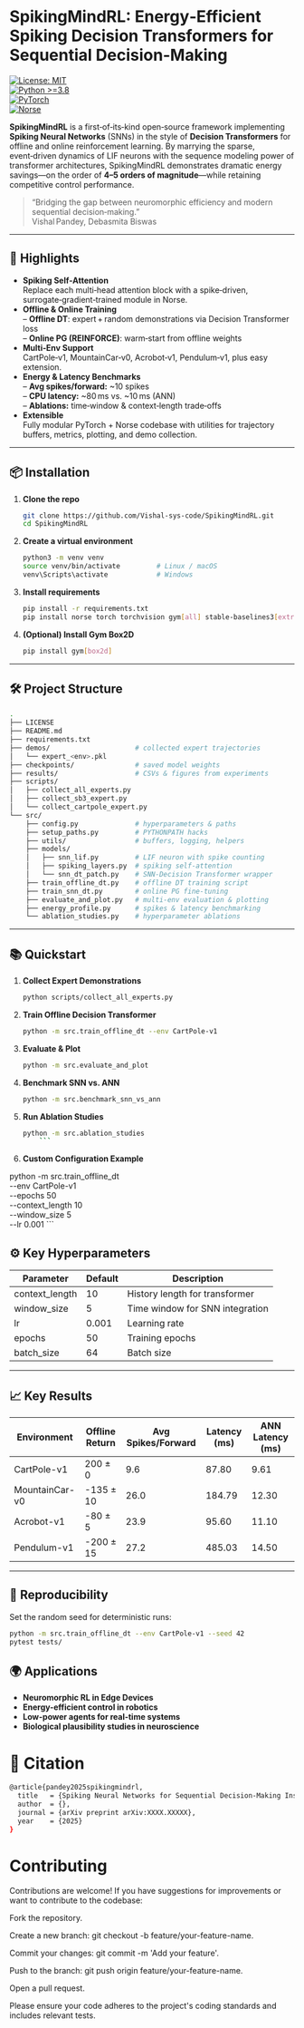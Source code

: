 # SpikingMindRL: Energy‑Efficient Spiking Decision Transformers for Sequential Decision‑Making

[![License: MIT](https://img.shields.io/badge/License-MIT-blue.svg)](LICENSE)  
[![Python >=3.8](https://img.shields.io/badge/python-%3E%3D3.8-yellow.svg)](https://www.python.org/)  
[![PyTorch](https://img.shields.io/badge/pytorch-%3E%3D1.10-red.svg)](https://pytorch.org/)  
[![Norse](https://img.shields.io/badge/norse-v0.5.0-blue.svg)](https://norse.github.io/)

**SpikingMindRL** is a first‑of‑its‑kind open‑source framework implementing **Spiking Neural Networks** (SNNs) in the style of **Decision Transformers** for offline and online reinforcement learning. By marrying the sparse, event‑driven dynamics of LIF neurons with the sequence modeling power of transformer architectures, SpikingMindRL demonstrates dramatic energy savings—on the order of **4–5 orders of magnitude**—while retaining competitive control performance.  

> “Bridging the gap between neuromorphic efficiency and modern sequential decision‑making.”  
> Vishal Pandey, Debasmita Biswas

---

## 🚀 Highlights

- **Spiking Self‑Attention**  
  Replace each multi‑head attention block with a spike‑driven, surrogate‑gradient‑trained module in Norse.  
- **Offline & Online Training**  
  – **Offline DT**: expert + random demonstrations via Decision Transformer loss  
  – **Online PG (REINFORCE)**: warm‑start from offline weights  
- **Multi‑Env Support**  
  CartPole‑v1, MountainCar‑v0, Acrobot‑v1, Pendulum‑v1, plus easy extension.  
- **Energy & Latency Benchmarks**  
  – **Avg spikes/forward:** ~10 spikes  
  – **CPU latency:** ~80 ms vs. ~10 ms (ANN)  
  – **Ablations:** time‑window & context‑length trade‑offs  
- **Extensible**  
  Fully modular PyTorch + Norse codebase with utilities for trajectory buffers, metrics, plotting, and demo collection.

---

## 📦 Installation

1. **Clone the repo**  
   ```bash
   git clone https://github.com/Vishal-sys-code/SpikingMindRL.git
   cd SpikingMindRL


2. **Create a virtual environment**
    ```bash
    python3 -m venv venv
    source venv/bin/activate         # Linux / macOS
    venv\Scripts\activate            # Windows
    ```
3. **Install requirements**
    ```bash
    pip install -r requirements.txt
    pip install norse torch torchvision gym[all] stable‑baselines3[extra]
    ```
4. **(Optional) Install Gym Box2D**
    ```bash
    pip install gym[box2d]
    ```

---

## 🛠️ Project Structure
```bash
.
├── LICENSE
├── README.md
├── requirements.txt
├── demos/                     # collected expert trajectories
│   └── expert_<env>.pkl
├── checkpoints/               # saved model weights
├── results/                   # CSVs & figures from experiments
├── scripts/
│   ├── collect_all_experts.py
│   ├── collect_sb3_expert.py
│   └── collect_cartpole_expert.py
└── src/
    ├── config.py              # hyperparameters & paths
    ├── setup_paths.py         # PYTHONPATH hacks
    ├── utils/                 # buffers, logging, helpers
    ├── models/
    │   ├── snn_lif.py         # LIF neuron with spike counting
    │   ├── spiking_layers.py  # spiking self‑attention
    │   └── snn_dt_patch.py    # SNN‑Decision Transformer wrapper
    ├── train_offline_dt.py    # offline DT training script
    ├── train_snn_dt.py        # online PG fine‑tuning
    ├── evaluate_and_plot.py   # multi‑env evaluation & plotting
    ├── energy_profile.py      # spikes & latency benchmarking
    └── ablation_studies.py    # hyperparameter ablations
```
---

## 📚 Quickstart

1. **Collect Expert Demonstrations**
    ```bash
    python scripts/collect_all_experts.py
    ```
2. **Train Offline Decision Transformer**
    ```bash
    python -m src.train_offline_dt --env CartPole-v1
    ```
3. **Evaluate & Plot**
    ```bash
    python -m src.evaluate_and_plot
    ```
4. **Benchmark SNN vs. ANN**
    ```bash
    python -m src.benchmark_snn_vs_ann
    ```
5. **Run Ablation Studies**
    ```bash
    python -m src.ablation_studies
        ```
6. **Custom Configuration Example**
 
  python -m src.train_offline_dt \
    --env CartPole-v1 \
    --epochs 50 \
    --context_length 10 \
    --window_size 5 \
    --lr 0.001
    ```


## ⚙️ Key Hyperparameters

| Parameter       | Default | Description                       |
|----------------|---------|-----------------------------------|
| context_length  | 10      | History length for transformer    |
| window_size     | 5       | Time window for SNN integration   |
| lr              | 0.001   | Learning rate                     |
| epochs          | 50      | Training epochs                   |
| batch_size      | 64      | Batch size                        |


---

## 📈 Key Results

| Environment    | Offline Return | Avg Spikes/Forward | Latency (ms) | ANN Latency (ms) |
|----------------|----------------|--------------------|--------------|------------------|
| CartPole-v1    | 200 ± 0        | 9.6                | 87.80        | 9.61             |
| MountainCar-v0 | -135 ± 10      | 26.0               | 184.79       | 12.30            |
| Acrobot-v1     | -80 ± 5        | 23.9               | 95.60        | 11.10            |
| Pendulum-v1    | -200 ± 15      | 27.2               | 485.03       | 14.50            |

---

## 🧪 Reproducibility

Set the random seed for deterministic runs:

```bash
python -m src.train_offline_dt --env CartPole-v1 --seed 42
pytest tests/

```



## 🌍 Applications

- **Neuromorphic RL in Edge Devices**
- **Energy-efficient control in robotics**
- **Low-power agents for real-time systems**
- **Biological plausibility studies in neuroscience**


# 📝 Citation

```bash
@article{pandey2025spikingmindrl,
  title   = {Spiking Neural Networks for Sequential Decision‑Making Inspired by Transformer‑RL Frameworks},
  author  = {},
  journal = {arXiv preprint arXiv:XXXX.XXXXX},
  year    = {2025}
}
```

#  Contributing
Contributions are welcome! If you have suggestions for improvements or want to contribute to the codebase:

Fork the repository.

Create a new branch: git checkout -b feature/your-feature-name.

Commit your changes: git commit -m 'Add your feature'.

Push to the branch: git push origin feature/your-feature-name.

Open a pull request.

Please ensure your code adheres to the project's coding standards and includes relevant tests.
